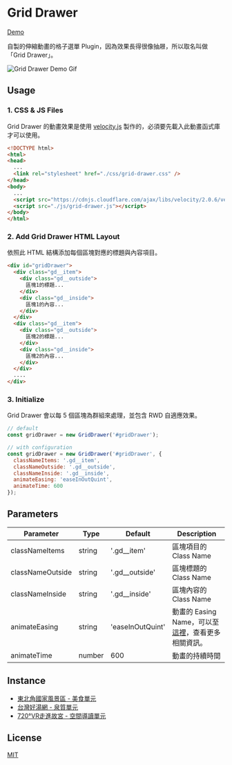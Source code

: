 # Grid Drawer

[Demo](https://waveciou.github.io/grid-drawer/)

自製的伸縮動畫的格子選單 Plugin，因為效果長得很像抽屜，所以取名叫做 「Grid Drawer」。

![Grid Drawer Demo Gif](https://waveciou.github.io/grid-drawer/img/demo.gif "Grid Drawer")

## Usage

### 1. CSS & JS Files

Grid Drawer 的動畫效果是使用 [velocity.js](https://github.com/julianshapiro/velocity) 製作的，必須要先載入此動畫函式庫才可以使用。

```html
<!DOCTYPE html>
<html>
<head>
  ...
  <link rel="stylesheet" href="./css/grid-drawer.css" />
</head>
<body>
  ...
  <script src="https://cdnjs.cloudflare.com/ajax/libs/velocity/2.0.6/velocity.min.js"></script>
  <script src="./js/grid-drawer.js"></script>
</body>
</html>
```

### 2. Add Grid Drawer HTML Layout

依照此 HTML 結構添加每個區塊對應的標題與內容項目。

```html
<div id="gridDrawer">
  <div class="gd__item">
    <div class="gd__outside">
      區塊1的標題...
    </div>
    <div class="gd__inside">
      區塊1的內容...
    </div>
  </div>
  <div class="gd__item">
    <div class="gd__outside">
      區塊2的標題...
    </div>
    <div class="gd__inside">
      區塊2的內容...
    </div>
  </div>
  ....
</div>
```

### 3. Initialize

Grid Drawer 會以每 5 個區塊為群組來處理，並包含 RWD 自適應效果。

```js
// default
const gridDrawer = new GridDrawer('#gridDrawer');

// with configuration
const gridDrawer = new GridDrawer('#gridDrawer', {
  classNameItems: '.gd__item',
  classNameOutside: '.gd__outside',
  classNameInside: '.gd__inside',
  animateEasing: 'easeInOutQuint',
  animateTime: 600
});
```

## Parameters

| Parameter        | Type     | Default          | Description |
| --------------   | -------- | ---------------- | ------------ |
| classNameItems   | string   | '.gd__item'      | 區塊項目的 Class Name |
| classNameOutside | string   | '.gd__outside'   | 區塊標題的 Class Name |
| classNameInside  | string   | '.gd__inside'    | 區塊內容的 Class Name |
| animateEasing    | string   | 'easeInOutQuint' | 動畫的 Easing Name，可以至[這裡](http://velocityjs.org/#easing)，查看更多相關資訊。 |
| animateTime      | number   | 600              | 動畫的持續時間 |

## Instance
- [東北角國家風景區 - 美食單元](https://www.necoast-nsa.gov.tw/Food-Intro.aspx?a=126&l=1)
- [台灣好湯網 - 泉質單元](https://taiwanhotspring.net/Quality-Intro.aspx?a=51&l=1)
- [720°VR走進故宮 - 空間導讀單元](https://tech2.npm.edu.tw/720vr/chProject.html)

## License

[MIT](https://github.com/waveciou/grid-drawer/blob/master/LICENSE.md)